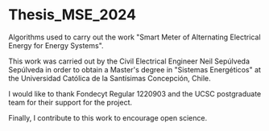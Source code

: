 # Thesis_MSE_2024

Algorithms used to carry out the work "Smart Meter of Alternating Electrical Energy for Energy Systems".

This work was carried out by the Civil Electrical Engineer Neil Sepúlveda Sepúlveda in order to obtain a Master's degree in "Sistemas Energéticos" at the Universidad Católica de la Santísimas Concepción, Chile.

I would like to thank Fondecyt Regular 1220903 and the UCSC postgraduate team for their support for the project.

Finally, I contribute to this work to encourage open science.
